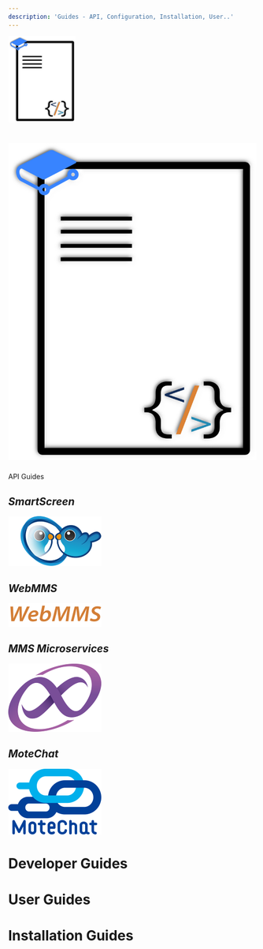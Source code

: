 ```yaml
---
description: 'Guides - API, Configuration, Installation, User..'
---
```

<div>
  <img src=".gitbook/assets/gb_api_guides.png" height="175" width="137" />
  </div>
  
# [![](.gitbook/assets/gb_api_guides.png)](https://gitbook.ypcloud.com/smartscreen-api-guide)  
API Guides

## _SmartScreen_

  
 [![](.gitbook/assets/ss.png)](https://gitbook.ypcloud.com/smartscreen-api-guide)  


## _WebMMS_

  
 [![](.gitbook/assets/webmms_s.png)](https://gitbook.ypcloud.com/webmms-api-guide)  


## _MMS Microservices_

  
 [![](.gitbook/assets/mms_s.png)](https://gitbook.ypcloud.com/mms-microservices-api-guide)  


## _MoteChat_

  
 [![](.gitbook/assets/mc_s.png)](https://gitbook.ypcloud.com/motechat-api-guide)  
  


# Developer Guides

# User Guides

# Installation Guides


